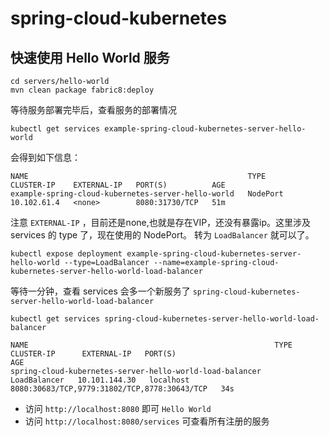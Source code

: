 # spring-cloud-kubernetes

## 快速使用 Hello World 服务

```shell script
cd servers/hello-world
mvn clean package fabric8:deploy
```
等待服务部署完毕后，查看服务的部署情况

```shell script
kubectl get services example-spring-cloud-kubernetes-server-hello-world
```

会得到如下信息：

```text
NAME                                                 TYPE       CLUSTER-IP    EXTERNAL-IP   PORT(S)          AGE
example-spring-cloud-kubernetes-server-hello-world   NodePort   10.102.61.4   <none>        8080:31730/TCP   51m
```
注意 `EXTERNAL-IP` ，目前还是none,也就是存在VIP，还没有暴露ip。这里涉及 services 的 type 了，现在使用的 NodePort。
转为 `LoadBalancer` 就可以了。

```shell script
kubectl expose deployment example-spring-cloud-kubernetes-server-hello-world --type=LoadBalancer --name=example-spring-cloud-kubernetes-server-hello-world-load-balancer
```
等待一分钟，查看 services 会多一个新服务了 `spring-cloud-kubernetes-server-hello-world-load-balancer`
```shell script
kubectl get services spring-cloud-kubernetes-server-hello-world-load-balancer
```

```shell script
NAME                                                       TYPE           CLUSTER-IP      EXTERNAL-IP   PORT(S)                                        AGE
spring-cloud-kubernetes-server-hello-world-load-balancer   LoadBalancer   10.101.144.30   localhost     8080:30683/TCP,9779:31802/TCP,8778:30643/TCP   34s
```

- 访问 `http://localhost:8080` 即可 `Hello World`
- 访问 `http://localhost:8080/services` 可查看所有注册的服务